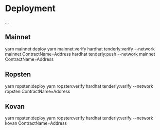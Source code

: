 # Deployment

...

## Mainnet

yarn mainnet:deploy
yarn mainnet:verify
hardhat tenderly:verify --network mainnet ContractName=Address
hardhat tenderly:push --network mainnet ContractName=Address

## Ropsten

yarn ropsten:deploy
yarn ropsten:verify
hardhat tenderly:verify --network ropsten ContractName=Address

## Kovan

yarn ropsten:deploy
yarn ropsten:verify
hardhat tenderly:verify --network kovan ContractName=Address
